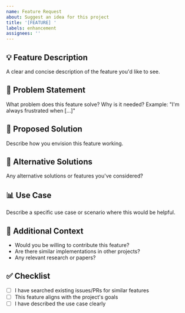 ```yaml
---
name: Feature Request
about: Suggest an idea for this project
title: '[FEATURE] '
labels: enhancement
assignees: ''
---
```


## 💡 Feature Description
A clear and concise description of the feature you'd like to see.

## 🎯 Problem Statement
What problem does this feature solve? Why is it needed?
Example: "I'm always frustrated when [...]"

## 🔧 Proposed Solution
Describe how you envision this feature working.

## 🎨 Alternative Solutions
Any alternative solutions or features you've considered?

## 📊 Use Case
Describe a specific use case or scenario where this would be helpful.

## 🚀 Additional Context
- Would you be willing to contribute this feature?
- Are there similar implementations in other projects?
- Any relevant research or papers?

## ✅ Checklist
- [ ] I have searched existing issues/PRs for similar features
- [ ] This feature aligns with the project's goals
- [ ] I have described the use case clearly
